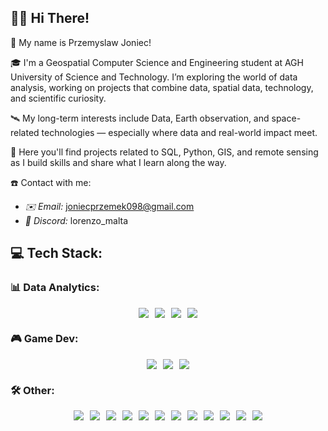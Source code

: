 <h2>👋🏼 Hi There!</h2>

🌻 My name is Przemyslaw Joniec!

🎓 I'm a Geospatial Computer Science and Engineering student at AGH University of Science and Technology. I’m exploring the world of data analysis, working on projects that combine data, spatial data, technology, and scientific curiosity.

🛰️ My long-term interests include Data, Earth observation, and space-related technologies — especially where data and real-world impact meet.

💾 Here you'll find projects related to SQL, Python, GIS, and remote sensing as I build skills and share what I learn along the way.<br>

☎️ Contact with me:
- <i>✉️ Email:</i> joniecprzemek098@gmail.com
- <i>👾 Discord:</i> lorenzo_malta

<h2>💻 Tech Stack:</h2>
<h3>📊 Data Analytics:</h3>
<div align="left" style="display: flex; justify-content: center; gap: 10px; flex-wrap: wrap;">
<img src="https://img.shields.io/badge/python-3670A0?style=for-the-badge&logo=python&logoColor=ffdd54" />
<img src="https://img.shields.io/badge/MySQL-005C84?style=for-the-badge&logo=mysql&logoColor=white" />
<img src="https://img.shields.io/badge/Microsoft_Excel-217346?style=for-the-badge&logo=microsoft-excel&logoColor=white" />
<img src="https://img.shields.io/badge/power_bi-F2C811?style=for-the-badge&logo=powerbi&logoColor=black" />
</div>
<h3>🎮 Game Dev:</h3>
<div align="left" style="display: flex; justify-content: center; gap: 10px; flex-wrap: wrap;">
<img src="https://img.shields.io/badge/GODOT-%23FFFFFF.svg?style=for-the-badge&logo=godot-engine" />
<img src="https://img.shields.io/badge/GDScript-%2374267B.svg?style=for-the-badge&logo=godotengine&logoColor=white" />
<img src="https://img.shields.io/badge/Aseprite-FFFFFF?style=for-the-badge&logo=Aseprite&logoColor=#7D929E" />
</div>
<h3>🛠️ Other:</h3>
<div align="left" style="display: flex; justify-content: center; gap: 10px; flex-wrap: wrap;">
<img src="https://img.shields.io/badge/HTML5-E34F26?style=for-the-badge&logo=html5&logoColor=white" />
<img src="https://img.shields.io/badge/CSS3-1572B6?style=for-the-badge&logo=css3&logoColor=white" />
<img src="https://img.shields.io/badge/JavaScript-323330?style=for-the-badge&logo=javascript&logoColor=F7DF1E" />
<img src="https://img.shields.io/badge/PHP-777BB4?style=for-the-badge&logo=php&logoColor=white" />
<img src="https://img.shields.io/badge/SASS-hotpink.svg?style=for-the-badge&logo=SASS&logoColor=white" />
<img src="https://img.shields.io/badge/NPM-%23CB3837.svg?style=for-the-badge&logo=npm&logoColor=white" />
<img src="https://img.shields.io/badge/GULP-%23CF4647.svg?style=for-the-badge&logo=gulp&logoColor=white" />
<img src="https://img.shields.io/badge/Bootstrap-563D7C?style=for-the-badge&logo=bootstrap&logoColor=white" />
<img src="https://img.shields.io/badge/Adobe%20XD-470137?style=for-the-badge&logo=Adobe%20XD&logoColor=#FF61F6" />
<img src="https://img.shields.io/badge/gimp-5C5543?style=for-the-badge&logo=gimp&logoColor=white" />
<img src="https://img.shields.io/badge/Adobe%20Photoshop-31A8FF?style=for-the-badge&logo=Adobe%20Photoshop&logoColor=black" />
<img src="https://img.shields.io/badge/Visual_Studio_Code-0078D4?style=for-the-badge&logo=visual%20studio%20code&logoColor=white" />
</div>
